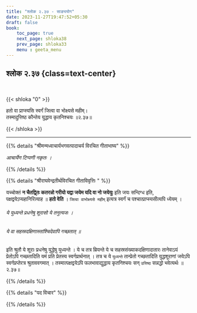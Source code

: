```yaml
---
title: "श्लोक २.३७ - साङ्ययोग"
date: 2023-11-27T19:47:52+05:30
draft: false
book:
    toc_page: true
    next_page: shloka38
    prev_page: shloka33
    menu : geeta_menu
---
```




## श्लोक २.३७ {class=text-center}

<br/>

{{< shloka  "0"  >}}

हतो वा प्राप्स्यसि स्वर्गं जित्वा वा भोक्ष्यसे महीम्।  
तस्मादुत्तिष्ठ कौन्तेय युद्धाय कृतनिश्चयः ॥२.३७॥

{{< /shloka >}}

---


{{% details "श्रीमन्मध्वाचार्यभगवत्पादाचर्य विरचित  गीताभाष्य" %}}

*आचार्येण टिप्पणी नकृतः ।*

{{% /details %}}



{{% details "श्रीराघवेन्द्रतीर्थविरचित गीताविवृत्तिः " %}}

यच्चोक्तं 
**न चैतद्वि्तः कतरन्नो गरीयो यद्वा जयेम यदि वा नो जयेयुः**
इति जयः सन्दिग्ध इति, पक्षद्वयेऽप्यहानिरित्याह ॥ 
**हतो वेति** । 
`जित्वा वाभोक्ष्यसे महीम्` इत्यत्र स्वर्गं च 
पश्चात्प्राप्स्यसीत्यपि ध्येयम्‌ ।   
###### ये युध्यन्ते प्रधनेषु शूरासो ये तनुत्यजः ।  
###### ये वा सहस्रदक्षिणास्तांश्चिदेवापि गच्छतात् ॥ 
इति श्रुतौ ये शूराः प्रधनेषु युद्धेषु युध्यन्ते । 
ये च तत्र म्रियन्ते ये च सहस्रसंख्याकदक्षिणादातारः 
तानेवाऽयं प्रेतोऽपि गच्छतादिति यमं प्रति प्रेतस्य 
स्वर्गप्रार्थनात्‌ । तत्र च ये `युध्यन्ते` तान्प्रेतो 
गच्छतादिति युद्धशूराणां जयेऽपि 
स्वर्गप्रप्तेरत्र श्रुताववगमात्‌ । तस्मात्पक्षद्वयेऽपि 
फलभावाद्युद्धाय कृतनिश्चयः 
सन् `उत्तिष्ठ` सन्नद्धो भवेत्यर्थः ॥२.३७॥

{{% /details %}}



{{% details "पद विचार" %}}


{{% /details %}}
